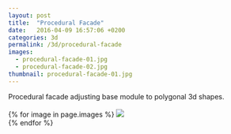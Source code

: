 ```yaml
---
layout: post
title:  "Procedural Facade"
date:   2016-04-09 16:57:06 +0200
categories: 3d
permalink: /3d/procedural-facade
images:
  - procedural-facade-01.jpg
  - procedural-facade-02.jpg
thumbnail: procedural-facade-01.jpg
---
```

Procedural facade adjusting base module to polygonal 3d shapes.
<br />
<br />
{% for image in page.images %}
  <img rel="nofollow" class="image-full" src="/assets/3d/procedural-facade/{{ image }}"/>
  <br />
{% endfor %}
